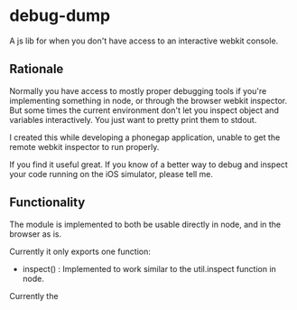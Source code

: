 debug-dump
==========
A js lib for when you don't have access to an interactive webkit console.

Rationale
---------
Normally you have access to mostly proper debugging tools if you're 
implementing something in node, or through the browser webkit inspector.
But some times the current environment don't let you inspect object and
variables interactively. You just want to pretty print them to stdout.

I created this while developing a phonegap application, unable to get the remote
webkit inspector to run properly.

If you find it useful great. If you know of a better way to debug and inspect your
code running on the iOS simulator, please tell me.

Functionality
-------------
The module is implemented to both be usable directly in node, and in the browser 
as is.

Currently it only exports one function:
- inspect() : Implemented to work similar to the util.inspect function in node.


Currently the 


